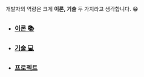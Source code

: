 개발자의 역량은 크게 **이론, 기술** 두 가지라고 생각합니다. 😁  
##    

* ### [이론 📚](https://github.com/mingeun2154/CS)    
* ### [기술 💻](https://github.com/mingeun2154/skill)
* ### [프로젝트](https://github.com/mingeun2154/project)

<!---
mingeun2154/mingeun2154 is a ✨ special ✨ repository because its `README.md` (this file) appears on your GitHub profile.
You can click the Preview link to take a look at your changes.
--->

